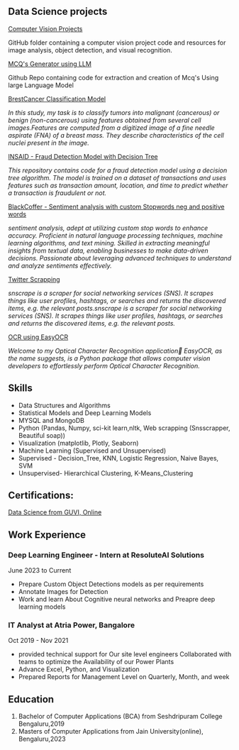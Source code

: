 ## Data Science projects 

<a href ="https://github.com/Akashyap26/Computer-Vision-projects/tree/main"> Computer Vision Projects<a>
  
  GitHub folder containing a computer vision project code and resources for image analysis, object detection, and visual recognition.
  
<a href = "https://github.com/Akashyap26/LLM---Mcq-s-Generator"> MCQ's Generator using LLM <a>
  
  Github Repo containing code for extraction and creation of Mcq's Using large Language Model
  
<a href="https://github.com/Akashyap26/BrestCancerDetection"> BrestCancer Classification Model<a> 
  
*In this study, my task is to classify tumors into malignant (cancerous) or benign (non-cancerous) using features obtained from several cell images.Features are computed from a digitized image of a fine needle aspirate (FNA) of a breast mass. They describe characteristics of the cell nuclei present in the image.*
 
 <a href="https://github.com/Akashyap26/INSAID-Fraud-detection-model-Decision-Tree-"> INSAID - Fraud Detection Model with Decision Tree<a> 
  
  *This repository contains code for a fraud detection model using a decision tree algorithm. The model is trained on a dataset of transactions and uses features such as transaction amount, location, and time to predict whether a transaction is fraudulent or not.*
  
  <a href="https://github.com/Akashyap26/WebScrapping--Sentiment-Analysis-BlackCoffer"> BlackCoffer - Sentiment analysis with custom Stopwords neg and positive words<a>
   
*sentiment analysis, adept at utilizing custom stop words to enhance accuracy. Proficient in natural language processing techniques, machine learning algorithms, and text mining. Skilled in extracting meaningful insights from textual data, enabling businesses to make data-driven decisions. Passionate about leveraging advanced techniques to understand and analyze sentiments effectively.*
   

<a href="https://github.com/Akashyap26/TwitterScrapping"> Twitter Scrapping<a> 
 
*snscrape is a scraper for social networking services (SNS). It scrapes things like user profiles, hashtags, or searches and returns the discovered items, e.g. the relevant posts.snscrape is a scraper for social networking services (SNS). It scrapes things like user profiles, hashtags, or searches and returns the discovered items, e.g. the relevant posts.*
  
<a href="https://github.com/Akashyap26/BizCardX_OCR"> OCR using EasyOCR<a> 

  *Welcome to my Optical Character Recognition application🤗 EasyOCR, as the name suggests, is a Python package that allows computer vision developers to effortlessly perform Optical Character Recognition.*
 

## Skills
- Data Structures and Algorithms
- Statistical Models and Deep Learning Models
- MYSQL and MongoDB
- Python (Pandas, Numpy, sci-kit learn,nltk, Web scrapping (Snsscrapper, Beautiful soap))
- Visualization (matplotlib, Plotly, Seaborn)
- Machine Learning (Supervised and Unsupervised)
- Supervised - Decision_Tree, KNN, Logistic Regression, Naive Bayes, SVM
- Unsupervised- Hierarchical Clustering, K-Means_Clustering   

## Certifications:
<a href="files/GuviCertification - 6Z083E3T1kl56f0uL0.png"> Data Science from GUVI, Online<a>

## Work Experience
### Deep Learning Engineer - Intern at ResoluteAI Solutions
June 2023 to Current
- Prepare Custom Object Detections models as per requirements
- Annotate Images for Detection
- Work and learn About Cognitive neural networks and Preapre deep learning models
### IT Analyst at Atria Power, Bangalore
Oct 2019 - Nov 2021
- provided technical support for Our site level engineers Collaborated with teams to optimize the Availability of our Power Plants
- Advance Excel, Python, and Visualization
- Prepared Reports for Management Level on Quarterly, Month, and week


## Education
1. Bachelor of Computer Applications (BCA) from Seshdripuram College Bengaluru,2019
2. Masters of Computer Applications from Jain University(online), Bengaluru,2023



